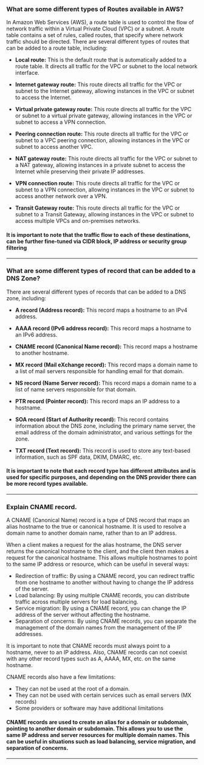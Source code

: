### What are some different types of Routes available in AWS?

In Amazon Web Services (AWS), a route table is used to control the flow of network traffic within a Virtual Private Cloud (VPC) or a subnet. 
A route table contains a set of rules, called routes, that specify where network traffic should be directed. 
There are several different types of routes that can be added to a route table, including:

* <b>Local route:</b> This is the default route that is automatically added to a route table. It directs all traffic for the VPC or subnet to the local network interface.

* <b>Internet gateway route:</b> This route directs all traffic for the VPC or subnet to the Internet gateway, allowing instances in the VPC or subnet to access the Internet.

* <b>Virtual private gateway route:</b> This route directs all traffic for the VPC or subnet to a virtual private gateway, allowing instances in the VPC or subnet to access a VPN connection.

* <b>Peering connection route:</b> This route directs all traffic for the VPC or subnet to a VPC peering connection, allowing instances in the VPC or subnet to access another VPC.

* <b>NAT gateway route:</b> This route directs all traffic for the VPC or subnet to a NAT gateway, allowing instances in a private subnet to access the Internet while preserving their private IP addresses.

* <b>VPN connection route:</b> This route directs all traffic for the VPC or subnet to a VPN connection, allowing instances in the VPC or subnet to access another network over a VPN.

* <b>Transit Gateway route:</b> This route directs all traffic for the VPC or subnet to a Transit Gateway, allowing instances in the VPC or subnet to access multiple VPCs and on-premises networks.

#### It is important to note that the traffic flow to each of these destinations, can be further fine-tuned via CIDR block, IP address or security group filtering

---

### What are some different types of record that can be added to a DNS Zone?

There are several different types of records that can be added to a DNS zone, including:

* <b>A record (Address record):</b> This record maps a hostname to an IPv4 address.

* <b>AAAA record (IPv6 address record):</b> This record maps a hostname to an IPv6 address.

* <b>CNAME record (Canonical Name record):</b> This record maps a hostname to another hostname.

* <b>MX record (Mail eXchange record):</b> This record maps a domain name to a list of mail servers responsible for handling email for that domain.

* <b>NS record (Name Server record):</b> This record maps a domain name to a list of name servers responsible for that domain.

* <b>PTR record (Pointer record):</b> This record maps an IP address to a hostname.

* <b>SOA record (Start of Authority record):</b> This record contains information about the DNS zone, including the primary name server, the email address of the domain administrator, and various settings for the zone.

* <b>TXT record (Text record):</b> This record is used to store any text-based information, such as SPF data, DKIM, DMARC, etc.

#### It is important to note that each record type has different attributes and is used for specific purposes, and depending on the DNS provider there can be more record types available.

---

### Explain CNAME record.

A CNAME (Canonical Name) record is a type of DNS record that maps an alias hostname to the true or canonical hostname. It is used to resolve a domain name to another domain name, rather than to an IP address.

When a client makes a request for the alias hostname, the DNS server returns the canonical hostname to the client, and the client then makes a request for the canonical hostname. This allows multiple hostnames to point to the same IP address or resource, which can be useful in several ways:

* Redirection of traffic: By using a CNAME record, you can redirect traffic from one hostname to another without having to change the IP address of the server.
* Load balancing: By using multiple CNAME records, you can distribute traffic across multiple servers for load balancing.
* Service migration: By using a CNAME record, you can change the IP address of the server without affecting the hostname.
* Separation of concerns: By using CNAME records, you can separate the management of the domain names from the management of the IP addresses.

It is important to note that CNAME records must always point to a hostname, never to an IP address. Also, CNAME records can not coexist with any other record types such as A, AAAA, MX, etc. on the same hostname.

CNAME records also have a few limitations:

* They can not be used at the root of a domain.
* They can not be used with certain services such as email servers (MX records)
* Some providers or software may have additional limitations

#### CNAME records are used to create an alias for a domain or subdomain, pointing to another domain or subdomain. This allows you to use the same IP address and server resources for multiple domain names. This can be useful in situations such as load balancing, service migration, and separation of concerns.

---





